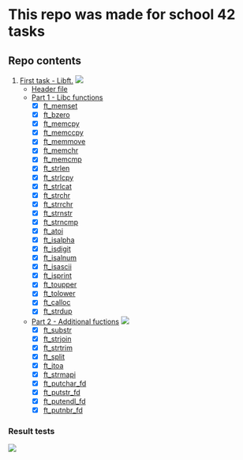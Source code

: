 # This repo was made for school 42 tasks


## Repo contents

1. [First task - Libft.](https://github.com/Stoppery/school_tasks/tree/master/libft)
	<img src="https://github.com/Stoppery/pictures/blob/master/Screen%20Shot%202020-10-30%20at%206.19.04%20PM.png">
	- [Header file](https://github.com/Stoppery/school_tasks/blob/master/libft/libft.h)
	- [Part 1 - Libc functions](https://github.com/Stoppery/school_tasks/tree/master/libft)
		-	[x]	[ft_memset](https://github.com/Stoppery/school_tasks/blob/master/libft/ft_memset.c)  
		-	[x]	[ft_bzero](https://github.com/Stoppery/school_tasks/blob/master/libft/ft_bzero.c) 
		-	[x]	[ft_memcpy](https://github.com/Stoppery/school_tasks/blob/master/libft/ft_memcpy.c)   
		-	[x]	[ft_memccpy](https://github.com/Stoppery/school_tasks/blob/master/libft/ft_memccpy.c) 
		-	[x]	[ft_memmove](https://github.com/Stoppery/school_tasks/blob/master/libft/ft_memmove.c)  
		-	[x]	[ft_memchr](https://github.com/Stoppery/school_tasks/blob/master/libft/ft_memchr.c) 
		-	[x]	[ft_memcmp](https://github.com/Stoppery/school_tasks/blob/master/libft/ft_memcmp.c) 
		-	[x]	[ft_strlen](https://github.com/Stoppery/school_tasks/blob/master/libft/ft_strlen.c) 
		-	[x]	[ft_strlcpy](https://github.com/Stoppery/school_tasks/blob/master/libft/ft_strlcpy.c) 
		-	[x]	[ft_strlcat](https://github.com/Stoppery/school_tasks/blob/master/libft/ft_strlcat.c)  
		-	[x]	[ft_strchr](https://github.com/Stoppery/school_tasks/blob/master/libft/ft_strchr.c) 
		-	[x]	[ft_strrchr](https://github.com/Stoppery/school_tasks/blob/master/libft/ft_strrchr.c) 
		-	[x]	[ft_strnstr](https://github.com/Stoppery/school_tasks/blob/master/libft/ft_strnstr.c) 
		-	[x]	[ft_strncmp](https://github.com/Stoppery/school_tasks/blob/master/libft/ft_strncmp.c)  
		-	[x]	[ft_atoi](https://github.com/Stoppery/school_tasks/blob/master/libft/ft_atoi.c) 
		-	[x]	[ft_isalpha](https://github.com/Stoppery/school_tasks/blob/master/libft/ft_isalpha.c) 
		-	[x]	[ft_isdigit](https://github.com/Stoppery/school_tasks/blob/master/libft/ft_isdigit.c) 
		-	[x]	[ft_isalnum](https://github.com/Stoppery/school_tasks/blob/master/libft/ft_isalnum.c) 
		-	[x]	[ft_isascii](https://github.com/Stoppery/school_tasks/blob/master/libft/ft_isascii.c) 
		-	[x]	[ft_isprint](https://github.com/Stoppery/school_tasks/blob/master/libft/ft_isprint.c) 
		-	[x]	[ft_toupper](https://github.com/Stoppery/school_tasks/blob/master/libft/ft_toupper.c) 
		-	[x]	[ft_tolower](https://github.com/Stoppery/school_tasks/blob/master/libft/ft_tolower.c) 
		-	[x]	[ft_calloc](https://github.com/Stoppery/school_tasks/blob/master/libft/ft_calloc.c)
		-	[x]	[ft_strdup](https://github.com/Stoppery/school_tasks/blob/master/libft/ft_strdup.c)
	- [Part 2 - Additional fuctions](https://github.com/Stoppery/school_tasks/tree/master/libft)
		<img src="https://github.com/Stoppery/pictures/blob/master/part2.png">
		- [x] [ft_substr](https://github.com/Stoppery/school_tasks/blob/master/libft/ft_substr.c)
		- [x] [ft_strjoin](https://github.com/Stoppery/school_tasks/blob/master/libft/ft_strjoin.c)
		- [x] [ft_strtrim](https://github.com/Stoppery/school_tasks/blob/master/libft/ft_strtrim.c)
		- [x] [ft_split](https://github.com/Stoppery/school_tasks/blob/master/libft/ft_split.c)
		- [x] [ft_itoa](https://github.com/Stoppery/school_tasks/blob/master/libft/ft_itoa.c)
		- [x] [ft_strmapi](https://github.com/Stoppery/school_tasks/blob/master/libft/ft_strmapi.c)
		- [x] [ft_putchar_fd](https://github.com/Stoppery/school_tasks/blob/master/libft/ft_putchar_fd.c)
		- [x] [ft_putstr_fd](https://github.com/Stoppery/school_tasks/blob/master/libft/ft_putstr_fd.c)
		- [x] [ft_putendl_fd](https://github.com/Stoppery/school_tasks/blob/master/libft/ft_putendl_fd.c)
		- [x] [ft_putnbr_fd](https://github.com/Stoppery/school_tasks/blob/master/libft/ft_putnbr_fd.c)

### Result tests
<img src="https://github.com/Stoppery/pictures/blob/master/Снимок%20экрана%202020-11-02%20в%2023.41.02.png">
